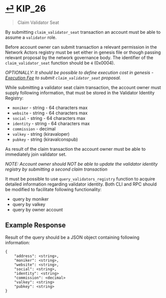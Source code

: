 # [⏎](README.md#Roadmap) KIP_26
> Claim Validator Seat

By submitting `claim_validator_seat` transaction an account must be able to assume a `validator` role.

Before account owner can submit transaction a relevant permission in the Network Actors registry must be set either in genesis file or though passing relevant proposal by the network governance body. The identifier of the `claim_validator_seat` function should be `4` (0x0004).

_OPTIONALLY: It should be possible to define execution cost in genesis  - [Execution Fee](/spec/fees.md) to submit `claim_validator_seat` proposal._

While submitting a validator seat claim transaction, the account owner must supply following information, that must be stored in the Validator Identity Registry:
* `moniker` - string - 64 characters max
* `website` - string - 64 characters max
* `social` - string - 64 characters max
* `identity` - string - 64 characters max
* `commission` - decimal
* `valkey` - string (kiravaloper)
* `pubkey` - string (kiravalconspub)

As result of the claim transaction the account owner must be able to immediately join validator set.

_NOTE: Account owner should NOT be able to update the validator identity registry by submitting a second claim transaction_

It must be possible to use `query_validators_registry` function to acquire detailed information regarding validator identity. Both CLI and RPC should be modified to facilitate following functionality:
* query by moniker
* query by valkey
* query by owner account

## Example Response
Result of the query should be a JSON object containing following information:
```
{
    "address": <string>,
    "moniker": <string>,
    "website": <string>,
    "social": <string>,
    "identity": <string>
    "commission": <decimal>
    "valkey": <string>
    "pubkey": <string>
}
```



